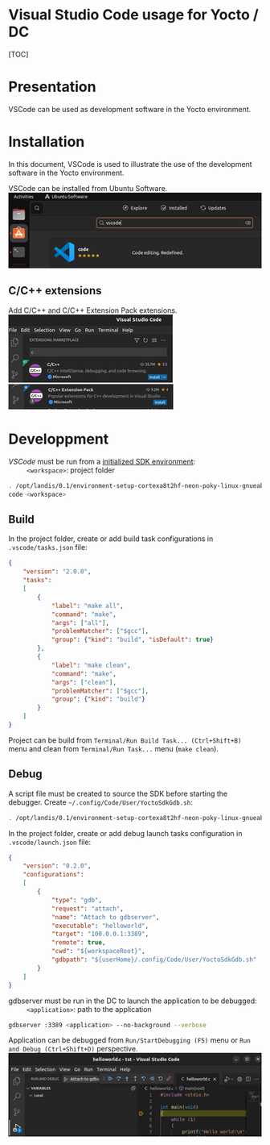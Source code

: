 # Visual Studio Code usage for Yocto / DC

[TOC]

# Presentation
VSCode can be used as development software in the Yocto environment.

# Installation
In this document, VSCode is used to illustrate the use of the development software in the Yocto environment.

VSCode can be installed from Ubuntu Software.\
![](/images/VSCode_000.png)

## C/C++ extensions
Add C/C++ and C/C++ Extension Pack extensions.\
![](/images/VSCode_001.png)\
![](/images/VSCode_002.png)

# Developpment
*VSCode* must be run from a [initialized SDK environment](/startup.md/#initialize-sdk-environment):\
    `<workspace>`: project folder
```bash
. /opt/landis/0.1/environment-setup-cortexa8t2hf-neon-poky-linux-gnueabi
code <workspace>
```

## Build
In the project folder, create or add build task configurations in `.vscode/tasks.json` file:
```json
{
	"version": "2.0.0",
	"tasks":
	[
		{
			"label": "make all",
			"command": "make",
			"args": ["all"],
			"problemMatcher": ["$gcc"],
			"group": {"kind": "build", "isDefault": true}
		},
		{
			"label": "make clean",
			"command": "make",
			"args": ["clean"],
			"problemMatcher": ["$gcc"],
			"group": {"kind": "build"}
		}
	]
}
```
Project can be build from `Terminal/Run Build Task... (Ctrl+Shift+B)` menu
and clean from `Terminal/Run Task...` menu (`make clean`).

## Debug
A script file must be created to source the SDK before starting the debugger.
Create `~/.config/Code/User/YoctoSdkGdb.sh`:
```bash
. /opt/landis/0.1/environment-setup-cortexa8t2hf-neon-poky-linux-gnueabi && $GDB $@
```

In the project folder, create or add debug launch tasks configuration in `.vscode/launch.json` file:
```json
{
    "version": "0.2.0",
    "configurations":
    [     
        {
            "type": "gdb",
            "request": "attach",
            "name": "Attach to gdbserver",
            "executable": "helloworld",
            "target": "100.0.0.1:3389",
            "remote": true,
            "cwd": "${workspaceRoot}", 
            "gdbpath": "${userHome}/.config/Code/User/YoctoSdkGdb.sh"
        }
    ]
}
```

gdbserver must be run in the DC to launch the application to be debugged:\
    `<application>`: path to the application
```bash
gdbserver :3389 <application> --no-background --verbose
```

Application can be debugged from `Run/StartDebugging (F5)` menu
or `Run and Debug (Ctrl+Shift+D)` perspective.\
![](/images/VSCode_004.png)